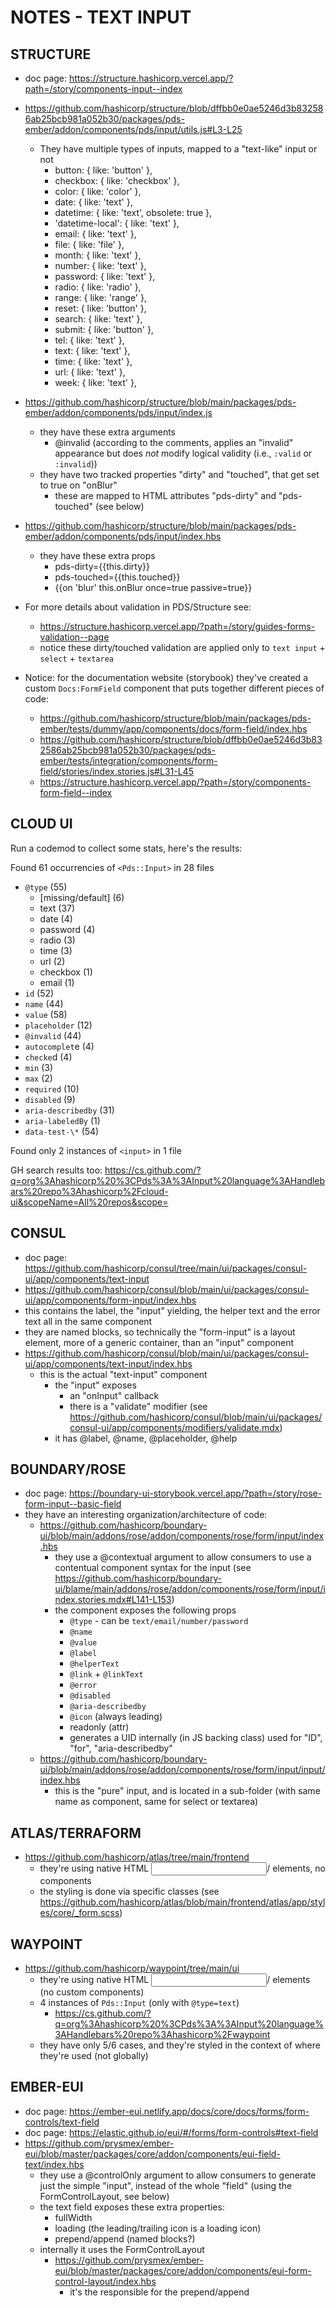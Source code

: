 # NOTES - TEXT INPUT

## STRUCTURE

- doc page: https://structure.hashicorp.vercel.app/?path=/story/components-input--index
- https://github.com/hashicorp/structure/blob/dffbb0e0ae5246d3b832586ab25bcb981a052b30/packages/pds-ember/addon/components/pds/input/utils.js#L3-L25
  - They have multiple types of inputs, mapped to a "text-like" input or not
    - button: { like: 'button' },
    - checkbox: { like: 'checkbox' },
    - color: { like: 'color' },
    - date: { like: 'text' },
    - datetime: { like: 'text', obsolete: true },
    - 'datetime-local': { like: 'text' },
    - email: { like: 'text' },
    - file: { like: 'file' },
    - month: { like: 'text' },
    - number: { like: 'text' },
    - password: { like: 'text' },
    - radio: { like: 'radio' },
    - range: { like: 'range' },
    - reset: { like: 'button' },
    - search: { like: 'text' },
    - submit: { like: 'button' },
    - tel: { like: 'text' },
    - text: { like: 'text' },
    - time: { like: 'text' },
    - url: { like: 'text' },
    - week: { like: 'text' },
- https://github.com/hashicorp/structure/blob/main/packages/pds-ember/addon/components/pds/input/index.js
  - they have these extra arguments
    - @invalid (according to the comments, applies an "invalid" appearance but does _not_ modify logical validity (i.e., `:valid` or `:invalid`))
  - they have two tracked properties "dirty" and "touched", that get set to true on "onBlur"
    - these are mapped to HTML attributes "pds-dirty" and "pds-touched" (see below)
- https://github.com/hashicorp/structure/blob/main/packages/pds-ember/addon/components/pds/input/index.hbs
  - they have these extra props
    - pds-dirty=\{\{this.dirty\}\}
    - pds-touched=\{\{this.touched\}\}
    - \{\{on 'blur' this.onBlur once=true passive=true\}\}
- For more details about validation in PDS/Structure see:

  - https://structure.hashicorp.vercel.app/?path=/story/guides-forms-validation--page
  - notice these dirty/touched validation are applied only to `text input` + `select` + `textarea`

- Notice: for the documentation website (storybook) they've created a custom `Docs:FormField` component that puts together different pieces of code:
  - https://github.com/hashicorp/structure/blob/main/packages/pds-ember/tests/dummy/app/components/docs/form-field/index.hbs
  - https://github.com/hashicorp/structure/blob/dffbb0e0ae5246d3b832586ab25bcb981a052b30/packages/pds-ember/tests/integration/components/form-field/stories/index.stories.js#L31-L45
  - https://structure.hashicorp.vercel.app/?path=/story/components-form-field--index

## CLOUD UI

Run a codemod to collect some stats, here's the results:

Found 61 occurrencies of `<Pds::Input>` in 28 files

- `@type` (55)
  - [missing/default] (6)
  - text (37)
  - date (4)
  - password (4)
  - radio (3)
  - time (3)
  - url (2)
  - checkbox (1)
  - email (1)
- `id` (52)
- `name` (44)
- `value` (58)
- `placeholder` (12)
- `@invalid` (44)
- `autocomplet`e (4)
- `checke`d (4)
- `min` (3)
- `max` (2)
- `required` (10)
- `disabled` (9)
- `aria-describedby` (31)
- `aria-labeledBy` (1)
- `data-test-\*` (54)

Found only 2 instances of `<input>` in 1 file

GH search results too: https://cs.github.com/?q=org%3Ahashicorp%20%3CPds%3A%3AInput%20language%3AHandlebars%20repo%3Ahashicorp%2Fcloud-ui&scopeName=All%20repos&scope=

## CONSUL

- doc page: https://github.com/hashicorp/consul/tree/main/ui/packages/consul-ui/app/components/text-input
- https://github.com/hashicorp/consul/blob/main/ui/packages/consul-ui/app/components/form-input/index.hbs
- this contains the label, the "input" yielding, the helper text and the error text all in the same component
- they are named blocks, so technically the "form-input" is a layout element, more of a generic container, than an "input" component
- https://github.com/hashicorp/consul/blob/main/ui/packages/consul-ui/app/components/text-input/index.hbs
  - this is the actual "text-input" component
    - the "input" exposes
      - an "onInput" callback
      - there is a "validate" modifier (see https://github.com/hashicorp/consul/blob/main/ui/packages/consul-ui/app/components/modifiers/validate.mdx)
    - it has @label, @name, @placeholder, @help

## BOUNDARY/ROSE

- doc page: https://boundary-ui-storybook.vercel.app/?path=/story/rose-form-input--basic-field
- they have an interesting organization/architecture of code:
  - https://github.com/hashicorp/boundary-ui/blob/main/addons/rose/addon/components/rose/form/input/index.hbs
    - they use a @contextual argument to allow consumers to use a contentual component syntax for the input (see https://github.com/hashicorp/boundary-ui/blame/main/addons/rose/addon/components/rose/form/input/index.stories.mdx#L141-L153)
    - the component exposes the following props
      - `@type` - can be `text/email/number/password`
      - `@name`
      - `@value`
      - `@label`
      - `@helperText`
      - `@link` + `@linkText`
      - `@error`
      - `@disabled`
      - `@aria-describedby`
      - `@icon` (always leading)
      - readonly (attr)
      - generates a UID internally (in JS backing class) used for "ID", "for", "aria-describedby"
  - https://github.com/hashicorp/boundary-ui/blob/main/addons/rose/addon/components/rose/form/input/input/index.hbs
    - this is the "pure" input, and is located in a sub-folder (with same name as component, same for select or textarea)

## ATLAS/TERRAFORM

- https://github.com/hashicorp/atlas/tree/main/frontend
  - they're using native HTML <input>/<label> elements, no components
  - the styling is done via specific classes (see https://github.com/hashicorp/atlas/blob/main/frontend/atlas/app/styles/core/_form.scss)

## WAYPOINT

- https://github.com/hashicorp/waypoint/tree/main/ui
  - they're using native HTML <input>/<label> elements (no custom components)
  - 4 instances of `Pds::Input` (only with `@type=text`)
    - https://cs.github.com/?q=org%3Ahashicorp%20%3CPds%3A%3AInput%20language%3AHandlebars%20repo%3Ahashicorp%2Fwaypoint
  - they have only 5/6 cases, and they're styled in the context of where they're used (not globally)

## EMBER-EUI

- doc page: https://ember-eui.netlify.app/docs/core/docs/forms/form-controls/text-field
- doc page: https://elastic.github.io/eui/#/forms/form-controls#text-field
- https://github.com/prysmex/ember-eui/blob/master/packages/core/addon/components/eui-field-text/index.hbs
  - they use a @controlOnly argument to allow consumers to generate just the simple "input", instead of the whole "field" (using the FormControlLayout, see below)
  - the text field exposes these extra properties:
    - fullWidth
    - loading (the leading/trailing icon is a loading icon)
    - prepend/append (named blocks?)
  - internally it uses the FormControlLayout
    - https://github.com/prysmex/ember-eui/blob/master/packages/core/addon/components/eui-form-control-layout/index.hbs
      - it's the responsible for the prepend/append
